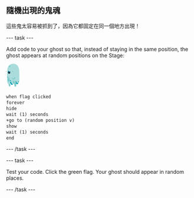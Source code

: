 ## 隨機出現的鬼魂

這些鬼太容易被抓到了，因為它都固定在同一個地方出現！

\--- task \---

Add code to your ghost so that, instead of staying in the same position, the ghost appears at random positions on the Stage:

![幽靈角色](images/ghost-sprite.png)

```blocks3
when flag clicked
forever
hide
wait (1) seconds
+go to (random position v)
show
wait (1) seconds
end
```

\--- /task \---

\--- task \---

Test your code. Click the green flag. Your ghost should appear in random places.

\--- /task \---